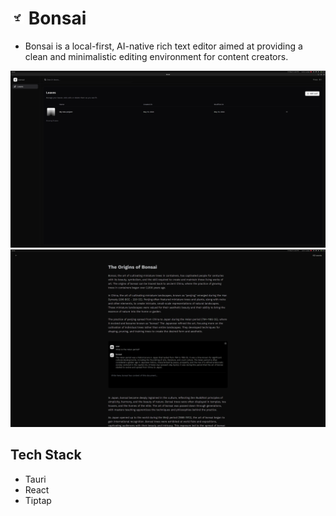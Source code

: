 # <img src="assets/sprout.png" alt="Bonsai Icon" width="22" height="22"> Bonsai

- Bonsai is a local-first, AI-native rich text editor aimed at providing a clean and minimalistic editing environment for content creators.

![Home](assets/home.png)
![Editor](assets/editor.png)

## Tech Stack
- Tauri
- React
- Tiptap
